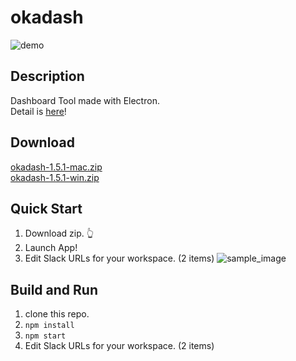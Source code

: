 # okadash

![demo](https://github.com/konoyono/okadash/blob/master/images/forREADME.gif)

## Description

Dashboard Tool made with Electron.  
Detail is [here](https://trello.com/b/dwk73iz6/okadash)!

## Download

[okadash-1.5.1-mac.zip](https://github.com/konoyono/okadash/releases/download/1.5.1/okadash-1.5.1-mac.zip)  
[okadash-1.5.1-win.zip](https://github.com/konoyono/okadash/releases/download/1.5.1/okadash-1.5.1-win.zip)

## Quick Start

1. Download zip. 👆
1. Launch App!
1. Edit Slack URLs for your workspace. (2 items)
![sample_image](https://github.com/konoyono/okadash/blob/master/images/initialize.gif)

## Build and Run

1. clone this repo.
1. `npm install`
1. `npm start`
1. Edit Slack URLs for your workspace. (2 items)
